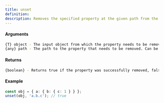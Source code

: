 ```yaml
---
title: unset
definition: 
description: Removes the specified property at the given path from the provided object.
---
```



#### Arguments


```bash
{T} object - The input object from which the property needs to be removed.
{any} path - The path to the property that needs to be removed. Can be an array or a string.
```


#### Returns


```bash
{boolean} - Returns true if the property was successfully removed, false otherwise.
```


#### Example


```ts
const obj = { a: { b: { c: 1 } } };unset(obj, 'a.b.c'); // true
```